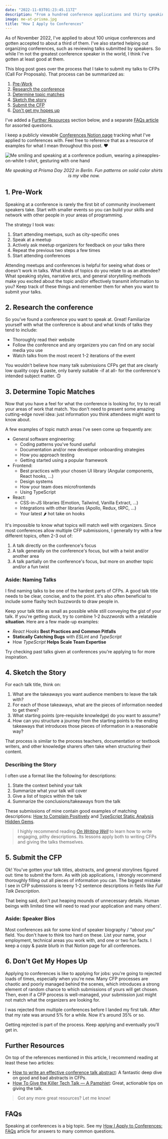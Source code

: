 ```yaml
---
date: "2022-11-03T01:23:45.117Z"
description: "From a hundred conference applications and thirty speaking roles, this is my process for submitting talks."
image: me-at-prisma.jpg
title: "How I Apply to Conferences"
---
```


As of November 2022, I've applied to about 100 unique conferences and gotten accepted to about a third of them.
I've also started helping out organizing conferences, such as reviewing talks submitted by speakers.
So while I'm not the greatest conference speaker in the world, I think I've gotten at least good at them.

This blog post goes over the process that I take to submit my talks to CFPs (Call For Proposals).
That process can be summarized as:

1. [Pre-Work](#1-pre-work)
1. [Research the conference](#2-research-the-conference)
1. [Determine topic matches](#3-determine-topic-matches)
1. [Sketch the story](#4-sketch-the-story)
1. [Submit the CFP](#5-submit-the-cfp)
1. [Don't get my hopes up](#6-dont-get-my-hopes-up)

I've added a [Further Resources](#further-resources) section below, and a separate [FAQs article](../how-i-apply-to-conferences-faqs) for assorted questions.

I keep a publicly viewable [Conferences Notion page](https://joshuakgoldberg.notion.site/Conferences-bfb4bb5065b44a8488ebd37271ff3bfc) tracking what I've applied to conferences with.
Feel free to reference that as a resource of examples for what I mean throughout this post. ❤️

![Me smiling and speaking at a conference podium, wearing a pineapples-on-white t-shirt, gesturing with one hand](./me-at-prisma.jpg)

<em style="display:block;margin-bottom:2rem;text-align:center;">
Me speaking at Prisma Day 2022 in Berlin.
Fun patterns on solid color shirts is my vibe now.
</em>

## 1. Pre-Work

Speaking at a conference is rarely the first bit of community involvement speakers take.
Start with smaller events so you can build your skills and network with other people in your areas of programming.

The strategy I took was:

1.  Start attending meetups, such as city-specific ones
1.  Speak at a meetup
1.  Actively ask meetup organizers for feedback on your talks there
1.  Repeat the previous two steps a few times
1.  Start attending conferences

Attending meetups and conferences is helpful for seeing what does or doesn't work in talks.
What kinds of topics do you relate to as an attendee?
What speaking styles, narrative arcs, and general storytelling methods make you excited about the topic and/or effectively transmit information to you?
Keep track of these things and remember them for when you want to submit your talks.

## 2. Research the conference

So you've found a conference you want to speak at.
Great!
Familiarize yourself with what the conference is about and what kinds of talks they tend to include:

-   Thoroughly read their website
-   Follow the conference and any organizers you can find on any social media you use
-   Watch talks from the most recent 1-2 iterations of the event

You wouldn't believe how many talk submissions CFPs get that are clearly low quality copy & paste, only barely suitable -if at all- for the conference's intended subject matter. 🙃

## 3. Determine Topic Matches

Now that you have a feel for what the conference is looking for, try to recall your areas of work that match.
You don't need to present some amazing cutting-edge novel idea: just information you think attendees might want to know about.

A few examples of topic match areas I've seen come up frequently are:

-   General software engineering:
    -   Coding patterns you've found useful
    -   Documentation and/or new developer onboarding strategies
    -   How you approach testing
    -   Getting started using a popular framework
-   Frontend:
    -   Best practices with your chosen UI library (Angular components, React hooks, ...)
    -   Design systems
    -   How your team does microfrontends
    -   Using TypeScript
-   React:
    -   CSS-in-JS libraries (Emotion, Tailwind, Vanilla Extract, ...)
    -   Integrations with other libraries (Apollo, Redux, tRPC, ...)
    -   Your latest 🌶 hot take on hooks

It's impossible to know what topics will match well with organizers.
Since most conferences allow multiple CFP submissions, I generally try with a few different topics, often 2-3 out of:

1. A talk directly on the conference's focus
1. A talk generally on the conference's focus, but with a twist and/or another area
1. A talk partially on the conference's focus, but more on another topic and/or a fun twist

### Aside: Naming Talks

I find naming talks to be one of the hardest parts of CFPs.
A good talk title needs to be clear, concise, and to the point.
It's also often beneficial to include some flashy tech buzzwords to draw people in.

Keep your talk title as small as possible while still conveying the gist of your talk.
If you're getting stuck, try to combine 1-2 _buzzwords_ with a relatable **situation**.
Here are a few made-up examples:

-   _React Hooks_ **Best Practices and Common Pitfalls**
-   **Statically Catching Bugs** with _ESLint_ and _TypeScript_
-   How _TypeScript_ **Helps Scale Team Expertise**

Try checking past talks given at conferences you're applying to for more inspiration.

## 4. Sketch the Story

For each talk title, think on:

1. What are the takeaways you want audience members to leave the talk with?
2. For each of those takeaways, what are the pieces of information needed to get there?
3. What starting points (pre-requisite knowledge) do you want to assume?
4. How can you structure a journey from the starting points to the ending takeaways that introduces those pieces of information in a reasonable way?

That process is similar to the process teachers, documentation or textbook writers, and other knowledge sharers often take when structuring their content.

### Describing the Story

I often use a format like the following for descriptions:

1. State the context behind your talk
2. Summarize what your talk will cover
3. Give a list of topics within the talk
4. Summarize the conclusions/takeaways from the talk

These submissions of mine contain good examples of matching descriptions: [How to Complain Positively](https://www.notion.so/joshuakgoldberg/LeadDev-London-2023-2e51b443e42f46719448831973e00ab9) and [TypeScript Static Analysis Hidden Gems](https://www.notion.so/joshuakgoldberg/All-Things-Open-3157bc256629486d8a668632e547c6ba).

> I highly recommend reading _[On Writing Well](https://www.google.com/books/edition/On_Writing_Well/UvlnAAAAMAAJ?hl=en)_ to learn how to write engaging, pithy descriptions.
> Its lessons apply both to writing CFPs and giving the talks themselves.

## 5. Submit the CFP

Ok!
You've gotten your talk titles, abstracts, and general storylines figured out: time to submit the form.
As with job applications, I strongly recommend thoroughly filling out all pieces of information you can.
The biggest mistake I see in CFP submissions is teeny 1-2 sentence descriptions in fields like _Full Talk Description_.

That being said, don't put heaping mounds of unnecessary details.
Human beings with limited time will need to read your application and many others'.

### Aside: Speaker Bios

Most conferences ask for some kind of speaker biography / _"about you"_ field.
You don't have to think too hard on these.
List your name, your employment, technical areas you work with, and one or two fun facts.
I keep a copy & paste blurb in that Notion page for all conferences.

## 6. Don't Get My Hopes Up

Applying to conferences is like to applying for jobs: you're going to rejected loads of times, especially when you're new.
Many CFP processes are chaotic and poorly managed behind the scenes, which introduces a strong element of random chance to which submissions of yours will get chosen.
Then, even if a CFP process is well-managed, your submission just might not match what the organizers are looking for.

I was rejected from multiple conferences before I landed my first talk.
After that my rate was around 5% for a while.
Now it's around 35% or so.

Getting rejected is part of the process.
Keep applying and eventually you'll get in.

## Further Resources

On top of the references mentioned in this article, I recommend reading at least these two articles:

-   [How to write an effective conference talk abstract](https://dev.to/benghamine/on-conference-speaking-and-effective-talk-abstracts-2bp6): A fantastic deep dive on good and bad abstracts in CFPs.
-   [How To Give the Killer Tech Talk — A Pamphlet](https://writing.jan.io/2013/05/10/how-to-give-the-killer-tech-talk---a-pamphlet.html): Great, actionable tips on giving the talk.

> Got any more great resources?
> Let me know!

## FAQs

Speaking at conferences is a big topic.
See my [How I Apply to Conferences: FAQs](../how-i-apply-to-conferences-faqs) article for answers to many common questions.
